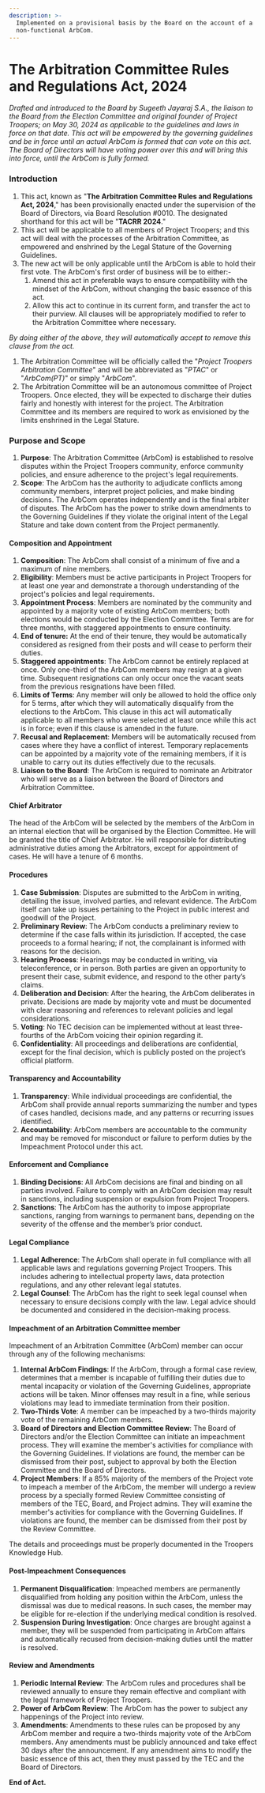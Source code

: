 ```yaml
---
description: >-
  Implemented on a provisional basis by the Board on the account of a
  non-functional ArbCom.
---
```


# The Arbitration Committee Rules and Regulations Act, 2024

_Drafted and introduced to the Board by Sugeeth Jayaraj S.A., the liaison to the Board from the Election Committee and original founder of Project Troopers; on May 30, 2024 as applicable to the guidelines and laws in force on that date. This act will be empowered by the governing guidelines and be in force until an actual ArbCom is formed that can vote on this act. The Board of Directors will have voting power over this and will bring this into force, until the ArbCom is fully formed._

### Introduction

1. This act, known as "**The Arbitration Committee Rules and Regulations Act, 2024**," has been provisionally enacted under the supervision of the Board of Directors, via Board Resolution #0010. The designated shorthand for this act will be "**TACRR 2024**."
2. This act will be applicable to all members of Project Troopers; and this act will deal with the processes of the Arbitration Committee, as empowered and enshrined by the Legal Stature of the Governing Guidelines.
3. The new act will be only applicable until the ArbCom is able to hold their first vote. The ArbCom's first order of business will be to either:-
   1. Amend this act in preferable ways to ensure compatibility with the mindset of the ArbCom, without changing the basic essence of this act.
   2. Allow this act to continue in its current form, and transfer the act to their purview. All clauses will be appropriately modified to refer to the Arbitration Committee where necessary.

_By doing either of the above, they will automatically accept to remove this clause from the act._

1. The Arbitration Committee will be officially called the "_Project Troopers Arbitration Committee_" and will be abbreviated as "_PTAC_" or "_ArbCom(PT)_" or simply "_ArbCom_".
2. The Arbitration Committee will be an autonomous committee of Project Troopers. Once elected, they will be expected to discharge their duties fairly and honestly with interest for the project. The Arbitration Committee and its members are required to work as envisioned by the limits enshrined in the Legal Stature.

### Purpose and Scope

1. **Purpose**: The Arbitration Committee (ArbCom) is established to resolve disputes within the Project Troopers community, enforce community policies, and ensure adherence to the project's legal requirements.
2. **Scope**: The ArbCom has the authority to adjudicate conflicts among community members, interpret project policies, and make binding decisions. The ArbCom operates independently and is the final arbiter of disputes. The ArbCom has the power to strike down amendments to the Governing Guidelines if they violate the original intent of the Legal Stature and take down content from the Project permanently.

#### Composition and Appointment

1. **Composition**: The ArbCom shall consist of a minimum of five and a maximum of nine members.
2. **Eligibility**: Members must be active participants in Project Troopers for at least one year and demonstrate a thorough understanding of the project's policies and legal requirements.
3. **Appointment Process**: Members are nominated by the community and appointed by a majority vote of existing ArbCom members; both elections would be conducted by the Election Committee. Terms are for three months, with staggered appointments to ensure continuity.
4. **End of tenure:** At the end of their tenure, they would be automatically considered as resigned from their posts and will cease to perform their duties.
5. **Staggered appointments**: The ArbCom cannot be entirely replaced at once. Only one-third of the ArbCom members may resign at a given time. Subsequent resignations can only occur once the vacant seats from the previous resignations have been filled.
6. **Limits of Terms**: Any member will only be allowed to hold the office only for 5 terms, after which they will automatically disqualify from the elections to the ArbCom. This clause in this act will automatically applicable to all members who were selected at least once while this act is in force; even if this clause is amended in the future.
7. **Recusal and Replacement**: Members will be automatically recused from cases where they have a conflict of interest. Temporary replacements can be appointed by a majority vote of the remaining members, if it is unable to carry out its duties effectively due to the recusals.
8. **Liaison to the Board**: The ArbCom is required to nominate an Arbitrator who will serve as a liaison between the Board of Directors and Arbitration Committee.

#### Chief Arbitrator

The head of the ArbCom will be selected by the members of the ArbCom in an internal election that will be organised by the Election Committee. He will be granted the title of Chief Arbitrator. He will responsible for distributing administrative duties among the Arbitrators, except for appointment of cases. He will have a tenure of 6 months.

#### Procedures

1. **Case Submission**: Disputes are submitted to the ArbCom in writing, detailing the issue, involved parties, and relevant evidence. The ArbCom itself can take up issues pertaining to the Project in public interest and goodwill of the Project.
2. **Preliminary Review**: The ArbCom conducts a preliminary review to determine if the case falls within its jurisdiction. If accepted, the case proceeds to a formal hearing; if not, the complainant is informed with reasons for the decision.
3. **Hearing Process**: Hearings may be conducted in writing, via teleconference, or in person. Both parties are given an opportunity to present their case, submit evidence, and respond to the other party’s claims.
4. **Deliberation and Decision**: After the hearing, the ArbCom deliberates in private. Decisions are made by majority vote and must be documented with clear reasoning and references to relevant policies and legal considerations.
5. **Voting**: No TEC decision can be implemented without at least three-fourths of the ArbCom voicing their opinion regarding it.
6. **Confidentiality**: All proceedings and deliberations are confidential, except for the final decision, which is publicly posted on the project’s official platform.

#### Transparency and Accountability

1. **Transparency**: While individual proceedings are confidential, the ArbCom shall provide annual reports summarizing the number and types of cases handled, decisions made, and any patterns or recurring issues identified.
2. **Accountability**: ArbCom members are accountable to the community and may be removed for misconduct or failure to perform duties by the Impeachment Protocol under this act.

#### Enforcement and Compliance

1. **Binding Decisions**: All ArbCom decisions are final and binding on all parties involved. Failure to comply with an ArbCom decision may result in sanctions, including suspension or expulsion from Project Troopers.
2. **Sanctions**: The ArbCom has the authority to impose appropriate sanctions, ranging from warnings to permanent bans, depending on the severity of the offense and the member’s prior conduct.

#### Legal Compliance

1. **Legal Adherence**: The ArbCom shall operate in full compliance with all applicable laws and regulations governing Project Troopers. This includes adhering to intellectual property laws, data protection regulations, and any other relevant legal statutes.
2. **Legal Counsel**: The ArbCom has the right to seek legal counsel when necessary to ensure decisions comply with the law. Legal advice should be documented and considered in the decision-making process.

#### Impeachment of an Arbitration Committee member

Impeachment of an Arbitration Committee (ArbCom) member can occur through any of the following mechanisms:

1. **Internal ArbCom Findings**: If the ArbCom, through a formal case review, determines that a member is incapable of fulfilling their duties due to mental incapacity or violation of the Governing Guidelines, appropriate actions will be taken. Minor offenses may result in a fine, while serious violations may lead to immediate termination from their position.
2. **Two-Thirds Vote**: A member can be impeached by a two-thirds majority vote of the remaining ArbCom members.
3. **Board of Directors and Election Committee Review**: The Board of Directors and/or the Election Committee can initiate an impeachment process. They will examine the member's activities for compliance with the Governing Guidelines. If violations are found, the member can be dismissed from their post, subject to approval by both the Election Committee and the Board of Directors.
4. **Project Members**: If a 85% majority of the members of the Project vote to impeach a member of the ArbCom, the member will undergo a review process by a specially formed Review Committee consisting of members of the TEC, Board, and Project admins. They will examine the member's activities for compliance with the Governing Guidelines. If violations are found, the member can be dismissed from their post by the Review Committee.

The details and proceedings must be properly documented in the Troopers Knowledge Hub.

#### Post-Impeachment Consequences

1. **Permanent Disqualification**: Impeached members are permanently disqualified from holding any position within the ArbCom, unless the dismissal was due to medical reasons. In such cases, the member may be eligible for re-election if the underlying medical condition is resolved.
2. **Suspension During Investigation**: Once charges are brought against a member, they will be suspended from participating in ArbCom affairs and automatically recused from decision-making duties until the matter is resolved.

#### Review and Amendments

1. **Periodic Internal Review**: The ArbCom rules and procedures shall be reviewed annually to ensure they remain effective and compliant with the legal framework of Project Troopers.
2. **Power of ArbCom Review**: The ArbCom has the power to subject any happenings of the Project into review.
3. **Amendments**: Amendments to these rules can be proposed by any ArbCom member and require a two-thirds majority vote of the ArbCom members. Any amendments must be publicly announced and take effect 30 days after the announcement. If any amendment aims to modify the basic essence of this act, then they must passed by the TEC and the Board of Directors.

**End of Act.**
